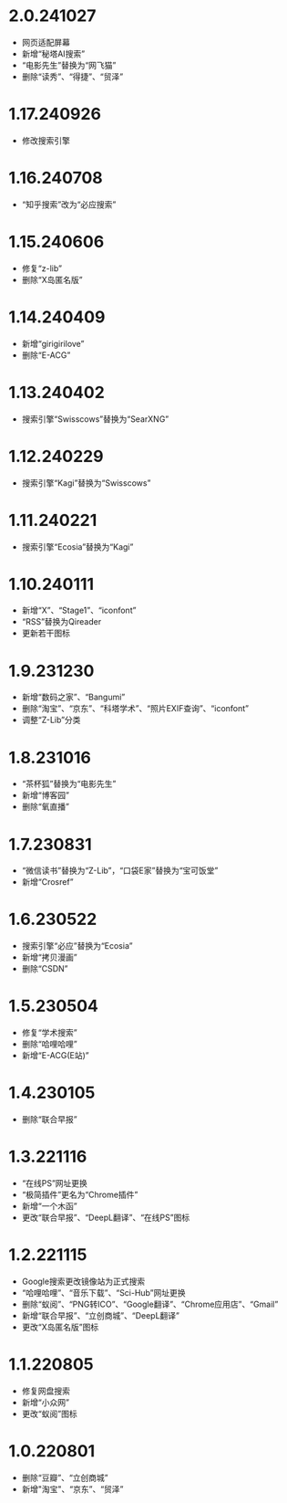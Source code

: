 # 2.0.241027
- 网页适配屏幕
- 新增“秘塔AI搜索”
- “电影先生”替换为“网飞猫”
- 删除“读秀”、“得捷”、“贸泽”
# 1.17.240926
- 修改搜索引擎
# 1.16.240708
- “知乎搜索”改为“必应搜索”
# 1.15.240606
- 修复“z-lib”
- 删除“X岛匿名版”
# 1.14.240409
- 新增“girigirilove”
- 删除“E-ACG”
# 1.13.240402
- 搜索引擎“Swisscows”替换为“SearXNG”
# 1.12.240229
- 搜索引擎“Kagi”替换为“Swisscows”
# 1.11.240221
- 搜索引擎“Ecosia”替换为“Kagi”
# 1.10.240111
- 新增“X”、“Stage1”、“iconfont”
- “RSS”替换为Qireader
- 更新若干图标
# 1.9.231230
- 新增“数码之家”、“Bangumi”
- 删除“淘宝”、“京东”、“科塔学术”、“照片EXIF查询”、“iconfont”
- 调整“Z-Lib”分类
# 1.8.231016
- “茶杯狐”替换为“电影先生”
- 新增“博客园”
- 删除“氧直播”
# 1.7.230831
- “微信读书”替换为“Z-Lib”，“口袋E家”替换为“宝可饭堂”
- 新增“Crosref”
# 1.6.230522
- 搜索引擎“必应”替换为“Ecosia”
- 新增“拷贝漫画”
- 删除“CSDN”
# 1.5.230504
- 修复“学术搜索”
- 删除“哈哩哈哩”
- 新增“E-ACG(E站)”
# 1.4.230105
- 删除“联合早报”
# 1.3.221116
- “在线PS”网址更换
- “极简插件”更名为“Chrome插件”
- 新增“一个木函”
- 更改“联合早报”、“DeepL翻译”、“在线PS”图标
# 1.2.221115
- Google搜索更改镜像站为正式搜索
- “哈哩哈哩”、“音乐下载”、“Sci-Hub”网址更换
- 删除“蚁阅”、“PNG转ICO”、“Google翻译”、“Chrome应用店”、“Gmail”
- 新增“联合早报”、“立创商城”、“DeepL翻译”
- 更改“X岛匿名版”图标
# 1.1.220805
- 修复网盘搜索
- 新增“小众网”
- 更改“蚁阅”图标
# 1.0.220801
- 删除“豆瓣”、“立创商城”
- 新增"淘宝"、“京东”、“贸泽”
